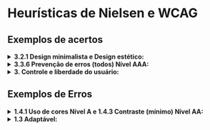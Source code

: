 # Heurísticas de Nielsen e WCAG

## Exemplos de acertos


<details>
   <summary><b>3.2.1 Design minimalista e Design estético:</b></summary>
<p>Descrição: <br>a inteção principal é realzar uma pesquisa e, portanto, o foco da página vai unicamente para barra de pesquisa.</p>

<img alt="Google" height="450em" src="https://i.imgur.com/CF1ATI4.png">
</details>

<details>
   <summary><b>3.3.6 Prevenção de erros (todos) Nível AAA:</b></summary>

<p>Descrição: <br>os dados inseridos pelo usuário são verificados quanto a erros de entrada e o usuário tem a oportunidade de corrigi-los.</p>

<img alt="" height="450em" src="https://i.imgur.com/VabLtw8.png">

</details>

<details>
   <summary><b>3. Controle e liberdade do usuário:</b></summary>

<p>Descrição: <br>Um bom Exemplo é o proprio Email do google que permite que o usuario consiga 'Desfazer' a ação caso tenho excluido um email por engano</p>

<img alt="Gmail" height="450em" src="https://i.imgur.com/1wVaCt5.png">

</details>

## Exemplos de Erros

<details>
  <summary><b>1.4.1 Uso de cores Nível A e 1.4.3 Contraste (mínimo) Nível AA:</b></summary>

<p>Descrição:<br> Devido a falta de especificação de cores e contraste usuarios com baixa visão acharão muito mais dificil de ver uma página da Web.</p>

<img alt="musikcity" height="450em" src="https://i.imgur.com/oACPBBi.png">

</details>

<details>
  <summary><b>1.3	Adaptável:</b></summary>

<p>Descrição:<br>O site Siga não se ajusta responsivamente para o padrão mobile.</p>

<img alt="Siga" height="450em" src="https://i.imgur.com/9qyUHZj.png">

</details>
